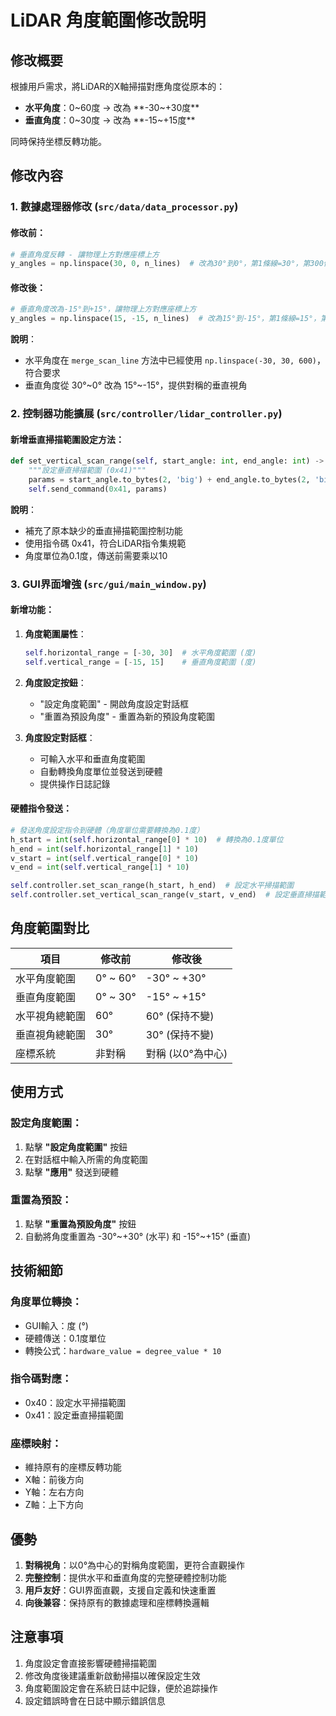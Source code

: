 # LiDAR 角度範圍修改說明

## 修改概要

根據用戶需求，將LiDAR的X軸掃描對應角度從原本的：
- **水平角度**：0~60度 → 改為 **-30~+30度**
- **垂直角度**：0~30度 → 改為 **-15~+15度**

同時保持坐標反轉功能。

## 修改內容

### 1. 數據處理器修改 (`src/data/data_processor.py`)

#### 修改前：
```python
# 垂直角度反轉 - 讓物理上方對應座標上方
y_angles = np.linspace(30, 0, n_lines)  # 改為30°到0°，第1條線=30°，第300條線=0°
```

#### 修改後：
```python
# 垂直角度改為-15°到+15°，讓物理上方對應座標上方
y_angles = np.linspace(15, -15, n_lines)  # 改為15°到-15°，第1條線=15°，第300條線=-15°
```

**說明**：
- 水平角度在 `merge_scan_line` 方法中已經使用 `np.linspace(-30, 30, 600)`，符合要求
- 垂直角度從 30°~0° 改為 15°~-15°，提供對稱的垂直視角

### 2. 控制器功能擴展 (`src/controller/lidar_controller.py`)

#### 新增垂直掃描範圍設定方法：
```python
def set_vertical_scan_range(self, start_angle: int, end_angle: int) -> None:
    """設定垂直掃描範圍 (0x41)"""
    params = start_angle.to_bytes(2, 'big') + end_angle.to_bytes(2, 'big')
    self.send_command(0x41, params)
```

**說明**：
- 補充了原本缺少的垂直掃描範圍控制功能
- 使用指令碼 0x41，符合LiDAR指令集規範
- 角度單位為0.1度，傳送前需要乘以10

### 3. GUI界面增強 (`src/gui/main_window.py`)

#### 新增功能：
1. **角度範圍屬性**：
   ```python
   self.horizontal_range = [-30, 30]  # 水平角度範圍 (度)
   self.vertical_range = [-15, 15]    # 垂直角度範圍 (度)
   ```

2. **角度設定按鈕**：
   - "設定角度範圍" - 開啟角度設定對話框
   - "重置為預設角度" - 重置為新的預設角度範圍

3. **角度設定對話框**：
   - 可輸入水平和垂直角度範圍
   - 自動轉換角度單位並發送到硬體
   - 提供操作日誌記錄

#### 硬體指令發送：
```python
# 發送角度設定指令到硬體（角度單位需要轉換為0.1度）
h_start = int(self.horizontal_range[0] * 10)  # 轉換為0.1度單位
h_end = int(self.horizontal_range[1] * 10)
v_start = int(self.vertical_range[0] * 10)
v_end = int(self.vertical_range[1] * 10)

self.controller.set_scan_range(h_start, h_end)  # 設定水平掃描範圍
self.controller.set_vertical_scan_range(v_start, v_end)  # 設定垂直掃描範圍
```

## 角度範圍對比

| 項目 | 修改前 | 修改後 |
|------|--------|--------|
| 水平角度範圍 | 0° ~ 60° | -30° ~ +30° |
| 垂直角度範圍 | 0° ~ 30° | -15° ~ +15° |
| 水平視角總範圍 | 60° | 60° (保持不變) |
| 垂直視角總範圍 | 30° | 30° (保持不變) |
| 座標系統 | 非對稱 | 對稱 (以0°為中心) |

## 使用方式

### 設定角度範圍：
1. 點擊 **"設定角度範圍"** 按鈕
2. 在對話框中輸入所需的角度範圍
3. 點擊 **"應用"** 發送到硬體

### 重置為預設：
1. 點擊 **"重置為預設角度"** 按鈕
2. 自動將角度重置為 -30°~+30° (水平) 和 -15°~+15° (垂直)

## 技術細節

### 角度單位轉換：
- GUI輸入：度 (°)
- 硬體傳送：0.1度單位
- 轉換公式：`hardware_value = degree_value * 10`

### 指令碼對應：
- 0x40：設定水平掃描範圍
- 0x41：設定垂直掃描範圍

### 座標映射：
- 維持原有的座標反轉功能
- X軸：前後方向
- Y軸：左右方向  
- Z軸：上下方向

## 優勢

1. **對稱視角**：以0°為中心的對稱角度範圍，更符合直觀操作
2. **完整控制**：提供水平和垂直角度的完整硬體控制功能
3. **用戶友好**：GUI界面直觀，支援自定義和快速重置
4. **向後兼容**：保持原有的數據處理和座標轉換邏輯

## 注意事項

1. 角度設定會直接影響硬體掃描範圍
2. 修改角度後建議重新啟動掃描以確保設定生效
3. 角度範圍設定會在系統日誌中記錄，便於追踪操作
4. 設定錯誤時會在日誌中顯示錯誤信息 